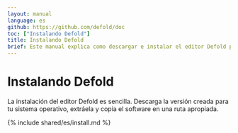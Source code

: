 ```yaml
---
layout: manual
language: es
github: https://github.com/defold/doc
toc: ["Instalando Defold"]
title: Instalando Defold
brief: Este manual explica como descargar e instalar el editor Defold para tu sistema operativo.
---
```


# Instalando Defold

La instalación del editor Defold es sencilla. Descarga la versión creada para tu sistema operativo, extráela y copia el software en una ruta apropiada.

{% include shared/es/install.md %}